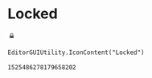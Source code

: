 # Locked
![](/img/Locked.png)

``` CSharp
EditorGUIUtility.IconContent("Locked")
```
```
1525486278179658202
```
